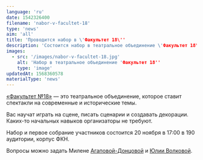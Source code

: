 ```yaml
---
language: 'ru'
date: 1542326400
filename: 'nabor-v-facultet-18'
type: 'news'
aim: 'all'
title: 'Проводится набор в \'Факультет 18\''
description: 'Состоится набор в театральное объединение \'Факультет 18\''
images:
  - src: '/images/nabor-v-facultet-18.jpg'
    alt: 'Набор в театральное объединение 'Факультет 18''
    type: 'image'
updatedAt: 1568360578
materialType: 'news'
---
```

[«Факультет №18»](https://vk.com/vsu.faculty18) — это театральное объединение, которое ставит спектакли на современные и исторические темы.

Вас научат играть на сцене, писать сценарии и создавать декорации. Каких-то начальных навыков организаторы не требуют.

Набор и первое собрание участников состоится 20 ноября в 17:00 в 190 аудитории, корпус ФКН.

Вопросы можно задать Милене [Агаповой-Донцовой](https://vk.com/id161911755) и [Юлии Волковой](https://vk.com/jlvlkva).

